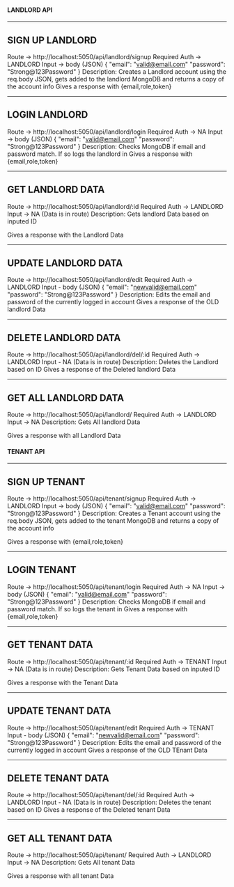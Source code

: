 #### LANDLORD API

---

## SIGN UP LANDLORD

Route -> http://localhost:5050/api/landlord/signup
Required Auth -> LANDLORD
Input -> body (JSON)
{
"email": "valid@email.com"
"password": "Strong@123Password"
}
Description: Creates a Landlord account using the req.body JSON, gets added to the
landlord MongoDB and returns a copy of the account info
Gives a response with {email,role,token}

---

## LOGIN LANDLORD

Route -> http://localhost:5050/api/landlord/login
Required Auth -> NA
Input -> body (JSON)
{
"email": "valid@email.com"
"password": "Strong@123Password"
}
Description: Checks MongoDB if email and password match. If so logs the landlord in
Gives a response with {email,role,token}

---

## GET LANDLORD DATA

Route -> http://localhost:5050/api/landlord/:id
Required Auth -> LANDLORD
Input -> NA (Data is in route)
Description: Gets landlord Data based on inputed ID

Gives a response with the Landlord Data

---

## UPDATE LANDLORD DATA

Route -> http://localhost:5050/api/landlord/edit
Required Auth -> LANDLORD
Input - body (JSON)
{
"email": "newvalid@email.com"
"password": "Strong@123Password"
}
Description: Edits the email and password of the currently logged in account
Gives a response of the OLD landlord Data

---

## DELETE LANDLORD DATA

Route -> http://localhost:5050/api/landlord/del/:id
Required Auth -> LANDLORD
Input - NA (Data is in route)
Description: Deletes the Landlord based on ID
Gives a response of the Deleted landlord Data

---

## GET ALL LANDLORD DATA

Route -> http://localhost:5050/api/landlord/
Required Auth -> LANDLORD
Input -> NA
Description: Gets All landlord Data

Gives a response with all Landlord Data

#### TENANT API

---

## SIGN UP TENANT

Route -> http://localhost:5050/api/tenant/signup
Required Auth -> LANDLORD
Input -> body (JSON)
{
"email": "valid@email.com"
"password": "Strong@123Password"
}
Description: Creates a Tenant account using the req.body JSON, gets added to the
tenant MongoDB and returns a copy of the account info

Gives a response with {email,role,token}

---

## LOGIN TENANT

Route -> http://localhost:5050/api/tenant/login
Required Auth -> NA
Input -> body (JSON)
{
"email": "valid@email.com"
"password": "Strong@123Password"
}
Description: Checks MongoDB if email and password match. If so logs the tenant in
Gives a response with {email,role,token}

---

## GET TENANT DATA

Route -> http://localhost:5050/api/tenant/:id
Required Auth -> TENANT
Input -> NA (Data is in route)
Description: Gets Tenant Data based on inputed ID

Gives a response with the Tenant Data

---

## UPDATE TENANT DATA

Route -> http://localhost:5050/api/tenant/edit
Required Auth -> TENANT
Input - body (JSON)
{
"email": "newvalid@email.com"
"password": "Strong@123Password"
}
Description: Edits the email and password of the currently logged in account
Gives a response of the OLD TEnant Data

---

## DELETE TENANT DATA

Route -> http://localhost:5050/api/tenant/del/:id
Required Auth -> LANDLORD
Input - NA (Data is in route)
Description: Deletes the tenant based on ID
Gives a response of the Deleted tenant Data

---

## GET ALL TENANT DATA

Route -> http://localhost:5050/api/tenant/
Required Auth -> LANDLORD
Input -> NA
Description: Gets All tenant Data

Gives a response with all tenant Data
